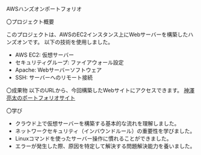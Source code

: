 AWSハンズオンポートフォリオ

〇プロジェクト概要

このプロジェクトは、AWSのEC2インスタンス上にWebサーバーを構築したハンズオンです。
以下の技術を使用しました。
- AWS EC2: 仮想サーバー
- セキュリティグループ: ファイアウォール設定
- Apache: Webサーバーソフトウェア
- SSH: サーバーへのリモート接続

〇成果物
以下のURLから、今回構築したWebサイトにアクセスできます。
[神澤亮太のポートフォリオサイト](http://54.238.173.247)

〇学び
- クラウド上で仮想サーバーを構築する基本的な流れを理解しました。
- ネットワークセキュリティ（インバウンドルール）の重要性を学びました。
- Linuxコマンドを使ったサーバー操作に慣れることができました。
- エラーが発生した際、原因を特定して解決する問題解決能力を養いました。
